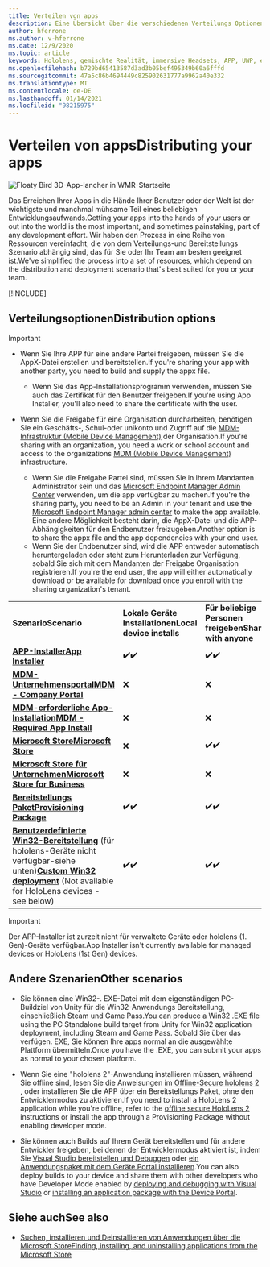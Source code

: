 ```yaml
---
title: Verteilen von apps
description: Eine Übersicht über die verschiedenen Verteilungs Optionen für verschiedene unterstützte Plattformen und Veröffentlichungs Speicher.
author: hferrone
ms.author: v-hferrone
ms.date: 12/9/2020
ms.topic: article
keywords: Hololens, gemischte Realität, immersive Headsets, APP, UWP, einreichen, Übermittlung, Filter, Metadaten, Systemanforderungen, Schlüsselwörter, Wack, Zertifizierung, Paket, AppX, Merchandising
ms.openlocfilehash: b729bd65413587d3ad3b05bef495349b60a6fffd
ms.sourcegitcommit: 47a5c86b4694449c825902631777a9962a40e332
ms.translationtype: MT
ms.contentlocale: de-DE
ms.lasthandoff: 01/14/2021
ms.locfileid: "98215975"
---
```

# <a name="distributing-your-apps"></a><span data-ttu-id="15433-104">Verteilen von apps</span><span class="sxs-lookup"><span data-stu-id="15433-104">Distributing your apps</span></span>

![Floaty Bird 3D-App-lancher in WMR-Startseite](images/distribute-hero-image.png)

<span data-ttu-id="15433-106">Das Erreichen Ihrer Apps in die Hände Ihrer Benutzer oder der Welt ist der wichtigste und manchmal mühsame Teil eines beliebigen Entwicklungsaufwands.</span><span class="sxs-lookup"><span data-stu-id="15433-106">Getting your apps into the hands of your users or out into the world is the most important, and sometimes painstaking, part of any development effort.</span></span> <span data-ttu-id="15433-107">Wir haben den Prozess in eine Reihe von Ressourcen vereinfacht, die von dem Verteilungs-und Bereitstellungs Szenario abhängig sind, das für Sie oder Ihr Team am besten geeignet ist.</span><span class="sxs-lookup"><span data-stu-id="15433-107">We've simplified the process into a set of resources, which depend on the distribution and deployment scenario that's best suited for you or your team.</span></span>

[!INCLUDE[](includes/before-submission.md)]

## <a name="distribution-options"></a><span data-ttu-id="15433-108">Verteilungsoptionen</span><span class="sxs-lookup"><span data-stu-id="15433-108">Distribution options</span></span>

> [!IMPORTANT]
> * <span data-ttu-id="15433-109">Wenn Sie Ihre APP für eine andere Partei freigeben, müssen Sie die AppX-Datei erstellen und bereitstellen.</span><span class="sxs-lookup"><span data-stu-id="15433-109">If you're sharing your app with another party, you need to build and supply the appx file.</span></span> 
>     * <span data-ttu-id="15433-110">Wenn Sie das App-Installationsprogramm verwenden, müssen Sie auch das Zertifikat für den Benutzer freigeben.</span><span class="sxs-lookup"><span data-stu-id="15433-110">If you're using App Installer, you'll also need to share the certificate with the user.</span></span>
> 
> * <span data-ttu-id="15433-111">Wenn Sie die Freigabe für eine Organisation durcharbeiten, benötigen Sie ein Geschäfts-, Schul-oder unikonto und Zugriff auf die [MDM-Infrastruktur (Mobile Device Management)](https://docs.microsoft.com/hololens/hololens-enroll-mdm) der Organisation.</span><span class="sxs-lookup"><span data-stu-id="15433-111">If you're sharing with an organization, you need a work or school account and access to the organizations [MDM (Mobile Device Management)](https://docs.microsoft.com/hololens/hololens-enroll-mdm) infrastructure.</span></span>  
>    * <span data-ttu-id="15433-112">Wenn Sie die Freigabe Partei sind, müssen Sie in Ihrem Mandanten Administrator sein und das [Microsoft Endpoint Manager Admin Center](https://docs.microsoft.com/mem/intune/apps/apps-deploy) verwenden, um die app verfügbar zu machen.</span><span class="sxs-lookup"><span data-stu-id="15433-112">If you're the sharing party, you need to be an Admin in your tenant and use the [Microsoft Endpoint Manager admin center](https://docs.microsoft.com/mem/intune/apps/apps-deploy) to make the app available.</span></span> <span data-ttu-id="15433-113">Eine andere Möglichkeit besteht darin, die AppX-Datei und die APP-Abhängigkeiten für den Endbenutzer freizugeben.</span><span class="sxs-lookup"><span data-stu-id="15433-113">Another option is to share the appx file and the app dependencies with your end user.</span></span>
>    * <span data-ttu-id="15433-114">Wenn Sie der Endbenutzer sind, wird die APP entweder automatisch heruntergeladen oder steht zum Herunterladen zur Verfügung, sobald Sie sich mit dem Mandanten der Freigabe Organisation registrieren.</span><span class="sxs-lookup"><span data-stu-id="15433-114">If you're the end user, the app will either automatically download or be available for download once you enroll with the sharing organization's tenant.</span></span> 

<table>
<colgroup>
    <col width="33%" />
    <col width="22%" />
    <col width="22%" />
    <col width="22%" />
</colgroup>
<tr>
    <td><span data-ttu-id="15433-115"><strong>Szenario</strong></span><span class="sxs-lookup"><span data-stu-id="15433-115"><strong>Scenario</strong></span></span></td>
    <td><span data-ttu-id="15433-116"><strong>Lokale Geräte Installationen</strong></span><span class="sxs-lookup"><span data-stu-id="15433-116"><strong>Local device installs</strong></span></span></td>
    <td><span data-ttu-id="15433-117"><strong>Für beliebige Personen freigeben</strong></span><span class="sxs-lookup"><span data-stu-id="15433-117"><strong>Share with anyone</strong></span></span></td>
    <td><span data-ttu-id="15433-118"><strong>Freigeben für eine Organisation</strong></span><span class="sxs-lookup"><span data-stu-id="15433-118"><strong>Share with an organization</strong></span></span></td>
</tr>
<tr>
    <td><span data-ttu-id="15433-119"><a href="https://docs.microsoft.com/hololens/app-deploy-app-installer"><strong>APP-Installer</strong></span><span class="sxs-lookup"><span data-stu-id="15433-119"><a href="https://docs.microsoft.com/hololens/app-deploy-app-installer"><strong>App Installer</strong></span></span></td>
    <td><span data-ttu-id="15433-120">✔️</span><span class="sxs-lookup"><span data-stu-id="15433-120">✔️</span></span></td>
    <td><span data-ttu-id="15433-121">✔️</span><span class="sxs-lookup"><span data-stu-id="15433-121">✔️</span></span></td>
    <td>❌</td>
</tr>
<tr>
    <td><span data-ttu-id="15433-122"><a href="https://docs.microsoft.com/hololens/app-deploy-app-installer"><strong>MDM-Unternehmensportal</strong></a></span><span class="sxs-lookup"><span data-stu-id="15433-122"><a href="https://docs.microsoft.com/hololens/app-deploy-app-installer"><strong>MDM - Company Portal</strong></a></span></span></td>
    <td>❌</td>
    <td>❌</td>
    <td><span data-ttu-id="15433-123">✔️</span><span class="sxs-lookup"><span data-stu-id="15433-123">✔️</span></span></td>
</tr>
<tr>
    <td><span data-ttu-id="15433-124"><a href="https://docs.microsoft.com/hololens/app-deploy-intune"><strong>MDM-erforderliche App-Installation</strong></a></span><span class="sxs-lookup"><span data-stu-id="15433-124"><a href="https://docs.microsoft.com/hololens/app-deploy-intune"><strong>MDM - Required App Install</strong></a></span></span></td>
    <td>❌</td>
    <td>❌</td>
    <td><span data-ttu-id="15433-125">✔️</span><span class="sxs-lookup"><span data-stu-id="15433-125">✔️</span></span></td>
</tr>
<tr>
    <td><span data-ttu-id="15433-126"><a href="submitting-an-app-to-the-microsoft-store.md"><strong>Microsoft Store</strong></a></span><span class="sxs-lookup"><span data-stu-id="15433-126"><a href="submitting-an-app-to-the-microsoft-store.md"><strong>Microsoft Store</strong></a></span></span></td>
    <td>❌</td>
    <td><span data-ttu-id="15433-127">✔️</span><span class="sxs-lookup"><span data-stu-id="15433-127">✔️</span></span></td>
    <td><span data-ttu-id="15433-128">✔️</span><span class="sxs-lookup"><span data-stu-id="15433-128">✔️</span></span></td>
</tr>
<tr>
    <td><span data-ttu-id="15433-129"><a href="https://docs.microsoft.com/hololens/app-deploy-store-business"><strong>Microsoft Store für Unternehmen</strong></a></span><span class="sxs-lookup"><span data-stu-id="15433-129"><a href="https://docs.microsoft.com/hololens/app-deploy-store-business"><strong>Microsoft Store for Business</strong></a></span></span></td>
    <td>❌</td>
    <td>❌</td>
    <td><span data-ttu-id="15433-130">✔️</span><span class="sxs-lookup"><span data-stu-id="15433-130">✔️</span></span></td>
</tr>
<tr>
    <td><span data-ttu-id="15433-131"><a href="https://docs.microsoft.com/hololens/app-deploy-provisioning-package"><strong>Bereitstellungs Paket</strong></a></span><span class="sxs-lookup"><span data-stu-id="15433-131"><a href="https://docs.microsoft.com/hololens/app-deploy-provisioning-package"><strong>Provisioning Package</strong></a></span></span></td>
    <td><span data-ttu-id="15433-132">✔️</span><span class="sxs-lookup"><span data-stu-id="15433-132">✔️</span></span></td>
    <td><span data-ttu-id="15433-133">✔️</span><span class="sxs-lookup"><span data-stu-id="15433-133">✔️</span></span></td>
    <td><span data-ttu-id="15433-134">✔️</span><span class="sxs-lookup"><span data-stu-id="15433-134">✔️</span></span></td>
</tr>
<tr>
    <td><span data-ttu-id="15433-135"><a href="#other-scenarios"><strong>Benutzerdefinierte Win32-Bereitstellung</strong></a> (für hololens-Geräte nicht verfügbar-siehe unten)</span><span class="sxs-lookup"><span data-stu-id="15433-135"><a href="#other-scenarios"><strong>Custom Win32 deployment</strong></a> (Not available for HoloLens devices - see below)</span></span></td>
    <td><span data-ttu-id="15433-136">✔️</span><span class="sxs-lookup"><span data-stu-id="15433-136">✔️</span></span></td>
    <td><span data-ttu-id="15433-137">✔️</span><span class="sxs-lookup"><span data-stu-id="15433-137">✔️</span></span></td>
    <td>❌</td>
</tr>
</table>

> [!IMPORTANT]
> <span data-ttu-id="15433-138">Der APP-Installer ist zurzeit nicht für verwaltete Geräte oder hololens (1. Gen)-Geräte verfügbar.</span><span class="sxs-lookup"><span data-stu-id="15433-138">App Installer isn't currently available for managed devices or HoloLens (1st Gen) devices.</span></span>

## <a name="other-scenarios"></a><span data-ttu-id="15433-139">Andere Szenarien</span><span class="sxs-lookup"><span data-stu-id="15433-139">Other scenarios</span></span>

* <span data-ttu-id="15433-140">Sie können eine Win32-. EXE-Datei mit dem eigenständigen PC-Buildziel von Unity für die Win32-Anwendungs Bereitstellung, einschließlich Steam und Game Pass.</span><span class="sxs-lookup"><span data-stu-id="15433-140">You can produce a Win32 .EXE file using the PC Standalone build target from Unity for Win32 application deployment, including Steam and Game Pass.</span></span> <span data-ttu-id="15433-141">Sobald Sie über das verfügen. EXE, Sie können Ihre apps normal an die ausgewählte Plattform übermitteln.</span><span class="sxs-lookup"><span data-stu-id="15433-141">Once you have the .EXE, you can submit your apps as normal to your chosen platform.</span></span> 

* <span data-ttu-id="15433-142">Wenn Sie eine "hololens 2"-Anwendung installieren müssen, während Sie offline sind, lesen Sie die Anweisungen im [Offline-Secure hololens 2](https://docs.microsoft.com/hololens/hololens-common-scenarios-offline-secure) , oder installieren Sie die APP über ein Bereitstellungs Paket, ohne den Entwicklermodus zu aktivieren.</span><span class="sxs-lookup"><span data-stu-id="15433-142">If you need to install a HoloLens 2 application while you're offline, refer to the [offline secure HoloLens 2](https://docs.microsoft.com/hololens/hololens-common-scenarios-offline-secure) instructions or install the app through a Provisioning Package without enabling developer mode.</span></span>

* <span data-ttu-id="15433-143">Sie können auch Builds auf Ihrem Gerät bereitstellen und für andere Entwickler freigeben, bei denen der Entwicklermodus aktiviert ist, indem Sie [Visual Studio bereitstellen und Debuggen](../develop/platform-capabilities-and-apis/using-visual-studio.md) oder [ein Anwendungspaket mit dem Geräte Portal installieren](../develop/platform-capabilities-and-apis/using-the-windows-device-portal.md#sideloading-applications).</span><span class="sxs-lookup"><span data-stu-id="15433-143">You can also deploy builds to your device and share them with other developers who have Developer Mode enabled by [deploying and debugging with Visual Studio](../develop/platform-capabilities-and-apis/using-visual-studio.md) or [installing an application package with the Device Portal](../develop/platform-capabilities-and-apis/using-the-windows-device-portal.md#sideloading-applications).</span></span>

## <a name="see-also"></a><span data-ttu-id="15433-144">Siehe auch</span><span class="sxs-lookup"><span data-stu-id="15433-144">See also</span></span>
* [<span data-ttu-id="15433-145">Suchen, installieren und Deinstallieren von Anwendungen über die Microsoft Store</span><span class="sxs-lookup"><span data-stu-id="15433-145">Finding, installing, and uninstalling applications from the Microsoft Store</span></span>](https://docs.microsoft.com/hololens/holographic-store-apps)

